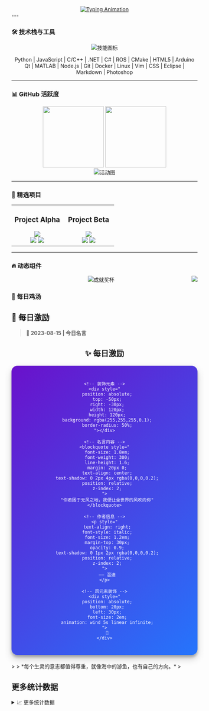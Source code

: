 <div align="center">
  <a href="https://github.com/MYxiaoyi">
    <img src="https://readme-typing-svg.demolab.com?font=Fira+Code&weight=500&size=30&duration=3500&pause=1000&color=58A6FF&center=true&vCenter=true&width=435&lines=Hi+%F0%9F%91%8B%2C+I'm+MYxiaoyi;Embedded+Software+Engineer;AI+%26+DevOps+Enthusiast" alt="Typing Animation" />
  </a>
</div>
---

### 🛠️ 技术栈与工具

<!-- 动态技术栈图标 -->
<div align="center">
  <img src="https://skillicons.dev/icons?i=py,js,c,cpp,dotnet,cs,ros,cmake,html,arduino,qt,matlab,nodejs,git,docker,linux,vim,css,eclipse,md,ps&theme=dark" alt="技能图标" />
  <p>
    Python | JavaScript | C/C++ | .NET | C# | ROS | CMake | HTML5 | Arduino<br>
    Qt | MATLAB | Node.js | Git | Docker | Linux | Vim | CSS | Eclipse | Markdown | Photoshop
  </p>
</div>

---

### 📊 GitHub 活跃度

<!-- 统计卡片 -->
<div align="center">
  <img height="165" src="https://github-readme-stats.vercel.app/api?username=MYxiaoyi&show_icons=true&theme=radical&hide_border=true&include_all_commits=true" />
  <img height="165" src="https://github-readme-stats.vercel.app/api/top-langs/?username=MYxiaoyi&layout=compact&theme=radical&hide_border=true" />
</div>

<!-- 活动图谱 -->
<div align="center">
  <img src="https://github-readme-activity-graph.vercel.app/graph?username=MYxiaoyi&theme=react-dark&hide_border=true&area=true" alt="活动图" />
</div>

---

### 🌟 精选项目

<table>
  <tr>
    <td width="50%">
      <h3 align="center">Project Alpha</h3>
      <div align="center">
        <a href="https://github.com/MYxiaoyi/MYxiaoyi.github.io">
          <img src="https://github-readme-stats.vercel.app/api/pin/?username=MYxiaoyi&repo=project-alpha&theme=dark" />
        </a>
        <br>
        <img src="https://img.shields.io/github/stars/MYxiaoyi/project-alpha?style=flat-square">
        <img src="https://img.shields.io/github/last-commit/MYxiaoyi/project-alpha?style=flat-square">
      </div>
    </td>
    <td width="50%">
      <h3 align="center">Project Beta</h3>
      <div align="center">
        <a href="https://github.com/MYxiaoyi/hexo-source-backup">
          <img src="https://github-readme-stats.vercel.app/api/pin/?username=MYxiaoyi&repo=project-beta&theme=dark" />
        </a>
        <br>
        <img src="https://img.shields.io/github/forks/MYxiaoyi/project-beta?style=flat-square">
        <img src="https://img.shields.io/github/issues/MYxiaoyi/project-beta?style=flat-square">
      </div>
    </td>
  </tr>
</table>

---

### 🔥 动态组件

<!-- 访客计数器 -->
<img src="https://visitor-badge.laobi.icu/badge?page_id=MYxiaoyi.MYxiaoyi" align="right">

<!-- GitHub奖杯 -->
<div align="center">
  <img src="https://github-profile-trophy.vercel.app/?username=MYxiaoyi&theme=onedark&no-frame=true&row=1&column=7" alt="成就奖杯" />
</div>


###  🌟 每日鸡汤

<!-- 静态每日名言卡片 -->
## 🌟 每日激励

<!-- 使用纯Markdown实现的静态每日名言卡片 -->
> **📅 2023-08-15 | 今日名言**
> 
<div align="center">
  
  ## ✨ 每日激励

  <!-- 名言卡片 - 静态展示 -->
  <div style="
    background: linear-gradient(135deg, #6a11cb 0%, #2575fc 100%);
    border-radius: 16px;
    padding: 25px;
    color: white;
    box-shadow: 0 10px 20px rgba(0,0,0,0.19), 0 6px 6px rgba(0,0,0,0.23);
    max-width: 800px;
    margin: 20px auto;
    font-family: 'Segoe UI', 'Microsoft YaHei', sans-serif;
    position: relative;
    overflow: hidden;
  ">
    
    <!-- 装饰元素 -->
    <div style="
      position: absolute;
      top: -50px;
      right: -30px;
      width: 120px;
      height: 120px;
      background: rgba(255,255,255,0.1);
      border-radius: 50%;
    "></div>
    
    <!-- 名言内容 -->
    <blockquote style="
      font-size: 1.8em;
      font-weight: 300;
      line-height: 1.6;
      margin: 20px 0;
      text-align: center;
      text-shadow: 0 2px 4px rgba(0,0,0,0.2);
      position: relative;
      z-index: 2;
    ">
      "你若困于无风之地，我便让全世界的风吹向你"
    </blockquote>
    
    <!-- 作者信息 -->
    <p style="
      text-align: right;
      font-style: italic;
      font-size: 1.2em;
      margin-top: 30px;
      opacity: 0.9;
      text-shadow: 0 1px 2px rgba(0,0,0,0.2);
      position: relative;
      z-index: 2;
    ">
      —— 温迪
    </p>
    
    <!-- 风元素装饰 -->
    <div style="
      position: absolute;
      bottom: 20px;
      left: 30px;
      font-size: 2em;
      animation: wind 5s linear infinite;
    ">
      💨
    </div>
  </div>
</div>
> 
> *每个生灵的意志都值得尊重，就像海中的游鱼，也有自己的方向。*
> 

## 更多统计数据
<details>
  <summary>📈 更多统计数据</summary>
